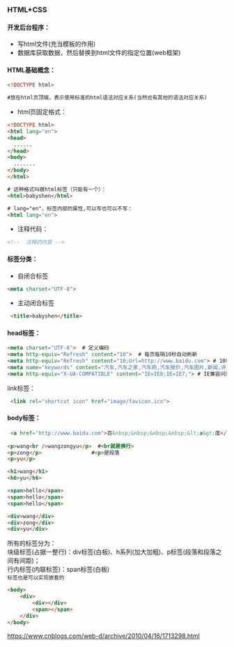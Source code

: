 ### HTML+CSS

#### 开发后台程序：
- 写html文件(充当模板的作用)
- 数据库获取数据，然后替换到html文件的指定位置(web框架)

#### HTML基础概念：
```html
<!DOCTYPE html>  

#放在html页顶端，表示使用标准的html语法对应关系(当然也有其他的语法对应关系)
```
- html页固定格式：
```html
<!DOCTYPE html>
<html lang="en">
<head>
  ......
</head>
<body>
  .......
</body>
</html>
```
```html
# 这种格式叫做html标签（只能有一个）：
<html>babyshen</html>

# lang="en"，标签内部的属性,可以写也可以不写：
<html lang="en">
```
- 注释代码：
```html
<!--  注释的内容 -->
```

#### 标签分类：
- 自闭合标签
```html
<meta charset="UTF-8">
```

- 主动闭合标签
```html
 <title>babyshen</title>
```
#### head标签：
```html
<meta charset="UTF-8">  # 定义编码
<meta http-equiv="Refresh" content="10">  # 每页每隔10秒自动刷新
<meta http-equiv="Refresh" content="10;Url=http://www.baidu.com"> # 10秒就跳转到后面的网址
<meta name="keywords" content="汽车,汽车之家,汽车网,汽车报价,汽车图片,新闻,评测,社区,俱乐部">  #设置搜索关键字
<meta http-equiv="X-UA-COMPATIBLE" content="IE=IE8;IE=IE7;"> # IE兼容问题，支持IE8、IE7
```
link标签：
```html
 <link rel="shortcut icon" href="image/favicon.ico">
```

#### body标签：
```html
 <a href="http://www.baidu.com">百&nbsp;&nbsp;&nbsp;&nbsp;&lt;a&gt;度</a>  #一个&nbsp表示一个空格
 
<p>wang<br />wangzongyu</p>  #<br就是换行>
<p>zong</p>                #<p>是段落
<p>yu</p>

<h1>wang</h1>
<h6>yu</h6>

<span>hello</span>
<span>hello</span>
<span>hello</span>

<div>wang</div>
<div>zong</div>
<div>yu</div>
```
所有的标签分为：      
块级标签(占据一整行)：div标签(白板)、h系列(加大加粗)、p标签(段落和段落之间有间距)；        
行内标签(内联标签)：span标签(白板)       
`标签也是可以实现嵌套的`
```html
<body>
    <div>
        <div></div>
        <span></span>
    </div>
</body>
```

https://www.cnblogs.com/web-d/archive/2010/04/16/1713298.html